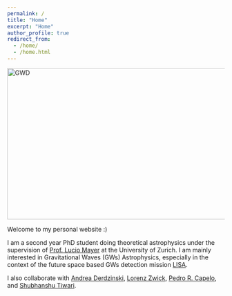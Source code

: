 ```yaml
---
permalink: /
title: "Home"
excerpt: "Home"
author_profile: true
redirect_from: 
  - /home/
  - /home.html
---
```



<img class="img-responsive" src="https://muditgarg96.github.io/images/GW_dephased.png" title="GWD" width="1000" height="350">

Welcome to my personal website :)

I am a second year PhD student doing theoretical astrophysics under the supervision of <a href = "https://www.ics.uzh.ch/en/research/research-groups/Lucio-Mayer.html">Prof. Lucio Mayer</a> at the University of Zurich. I am mainly interested in Gravitational Waves (GWs) Astrophysics, especially in the context of the future space based GWs detection mission <a href= "https://www.elisascience.org/">LISA</a>. 

I also collaborate with <a href="https://www.ics.uzh.ch/~aderdz/">Andrea Derdzinski</a>, <a href="https://lorenzzwick96.github.io/">Lorenz Zwick</a>, <a href="https://www.ics.uzh.ch/~pcapelo/">Pedro R. Capelo</a>, and <a href="https://www.physik.uzh.ch/en/groups/jetzer/People/Shubhanshu-Tiwari.html">Shubhanshu Tiwari</a>.
